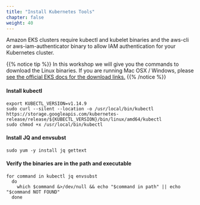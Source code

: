 ```yaml
---
title: "Install Kubernetes Tools"
chapter: false
weight: 40
---
```


Amazon EKS clusters require kubectl and kubelet binaries and the aws-cli or aws-iam-authenticator
binary to allow IAM authentication for your Kubernetes cluster.

{{% notice tip %}}
In this workshop we will give you the commands to download the Linux
binaries. If you are running Mac OSX / Windows, please [see the official EKS docs
for the download links.](https://docs.aws.amazon.com/eks/latest/userguide/getting-started.html)
{{% /notice %}}

#### Install kubectl
```
export KUBECTL_VERSION=v1.14.9
sudo curl --silent --location -o /usr/local/bin/kubectl https://storage.googleapis.com/kubernetes-release/release/${KUBECTL_VERSION}/bin/linux/amd64/kubectl
sudo chmod +x /usr/local/bin/kubectl
```

#### Install JQ and envsubst
```
sudo yum -y install jq gettext
```

#### Verify the binaries are in the path and executable
```
for command in kubectl jq envsubst
  do
    which $command &>/dev/null && echo "$command in path" || echo "$command NOT FOUND"
  done
```
